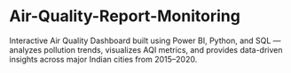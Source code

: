 # Air-Quality-Report-Monitoring
Interactive Air Quality Dashboard built using Power BI, Python, and SQL — analyzes pollution trends, visualizes AQI metrics, and provides data-driven insights across major Indian cities from 2015–2020.
